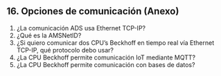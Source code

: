 
## 16. Opciones de comunicación (Anexo) ##
1. ¿La comunicación ADS usa Ethernet TCP-IP?
2. ¿Qué es la AMSNetID?
3. ¿Si quiero comunicar dos CPU’s Beckhoff en tiempo real vía Ethernet TCP-IP, qué protocolo debo usar?
4. ¿La CPU Beckhoff permite comunicación IoT mediante MQTT?
5. ¿La CPU Beckhoff permite comunicación con bases de datos?
